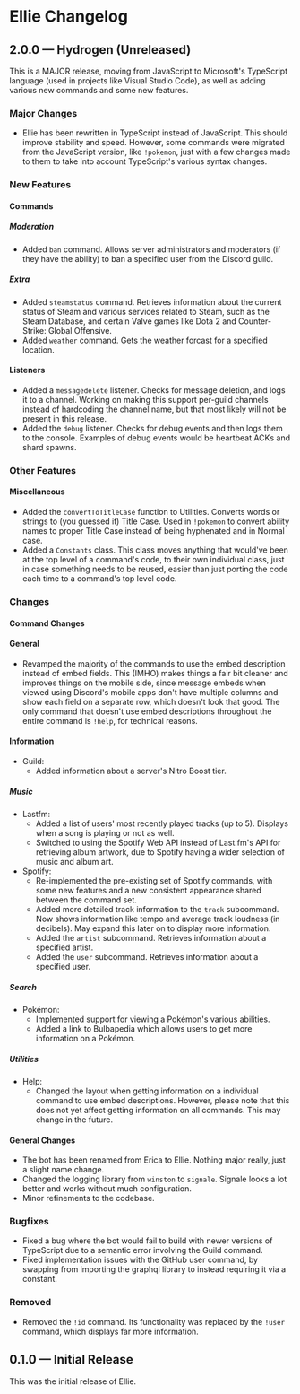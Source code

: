 # Ellie Changelog

## 2.0.0 — Hydrogen (Unreleased)

This is a MAJOR release, moving from JavaScript to Microsoft's TypeScript language (used in 
projects like Visual Studio Code), as well as adding various new commands and some new features.

### Major Changes

- Ellie has been rewritten in TypeScript instead of JavaScript. This should improve stability and 
speed. However, some commands were migrated from the JavaScript version, like `!pokemon`, just with 
a few changes made to them to take into account TypeScript's various syntax changes.

### New Features

#### Commands

##### Moderation

- Added `ban` command. Allows server administrators and moderators (if they have the ability) to ban a
specified user from the Discord guild.

##### Extra

- Added `steamstatus` command. Retrieves information about the current status of Steam and various services
related to Steam, such as the Steam Database, and certain Valve games like Dota 2 and Counter-Strike: Global
Offensive.
- Added `weather` command. Gets the weather forcast for a specified location.

#### Listeners

- Added a `messagedelete` listener. Checks for message deletion, and logs it to a channel. Working on
making this support per-guild channels instead of hardcoding the channel name, but that most likely will
not be present in this release.
- Added the `debug` listener. Checks for debug events and then logs them to the console. Examples of
debug events would be heartbeat ACKs and shard spawns.

### Other Features

#### Miscellaneous

- Added the `convertToTitleCase` function to Utilities. Converts words or strings to (you guessed it) Title
Case. Used in `!pokemon` to convert ability names to proper Title Case instead of being hyphenated and in
Normal case.
- Added a `Constants` class. This class moves anything that would've been at the top level of a command's
code, to their own individual class, just in case something needs to be reused, easier than just porting
the code each time to a command's top level code.

### Changes

#### Command Changes

#### General

- Revamped the majority of the commands to use the embed description instead of embed fields. This (IMHO) 
makes things a fair bit cleaner and improves things on the mobile side, since message embeds when viewed
using Discord's mobile apps don't have multiple columns and show each field on a separate row, which doesn't 
look that good. The only command that doesn't use embed descriptions throughout the entire command is `!help`, 
for technical reasons.

#### Information

- Guild:
  - Added information about a server's Nitro Boost tier.

##### Music

- Lastfm:
  - Added a list of users' most recently played tracks (up to 5). Displays when a song is
    playing or not as well.
  - Switched to using the Spotify Web API instead of Last.fm's API for retrieving album
    artwork, due to Spotify having a wider selection of music and album art.
- Spotify:
  - Re-implemented the pre-existing set of Spotify commands, with some new features and a new consistent
  appearance shared between the command set.
  - Added more detailed track information to the `track` subcommand. Now shows information like tempo and
    average track loudness (in decibels). May expand this later on to display more information.
  - Added the `artist` subcommand. Retrieves information about a specified artist.
  - Added the `user` subcommand. Retrieves information about a specified user.

##### Search

- Pokémon:
  - Implemented support for viewing a Pokémon's various abilities.
  - Added a link to Bulbapedia which allows users to get more information on a Pokémon.

##### Utilities

- Help:
  - Changed the layout when getting information on a individual command to use embed descriptions. However, please
    note that this does not yet affect getting information on all commands. This may change in the future.

#### General Changes

- The bot has been renamed from Erica to Ellie. Nothing major really, just a slight name change.
- Changed the logging library from `winston` to `signale`. Signale looks a lot better and works without much
configuration.
- Minor refinements to the codebase.

### Bugfixes

- Fixed a bug where the bot would fail to build with newer versions of TypeScript due to a semantic
error involving the Guild command.
- Fixed implementation issues with the GitHub user command, by swapping from importing the graphql
library to instead requiring it via a constant.

### Removed

- Removed the `!id` command. Its functionality was replaced by the `!user` command, which displays far more
information.

## 0.1.0 — Initial Release

This was the initial release of Ellie.
